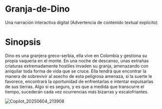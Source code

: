 # Granja-de-Dino
Una narración interactiva digital (Advertencia de contenido textual explicito)

# Sinopsis
Dino es una granjera greco-serbia, ella vive en Colombia y gestiona su propia vaquería en el monte.
En una noche de descanso, unas extrañas criaturas extremadamente hostiles invaden su granja, amenazando
con aniquilar toda forma de vida que se cruce. Ella tendrá que encontrar la manera de sobrevivir
al asecho de esta peligrosa amenaza, si la suerte le favorece, encontrará
la oportunidad de enfrentarlas e intentar expulsarlas de sus tierras. Algo si es seguro, y es que
a medida que transcurre el tiempo, sucederán cada vez ocurrencias más bizarras
y escalofriantes.

![Copilot_20250604_213908](https://github.com/user-attachments/assets/b708e696-4cc0-4074-bb17-aaf63a066b6b)
